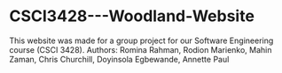 # CSCI3428---Woodland-Website

This website was made for a group project for our Software Engineering course (CSCI 3428).
Authors: Romina Rahman, Rodion Marienko, Mahin Zaman, Chris Churchill, Doyinsola Egbewande, Annette Paul

